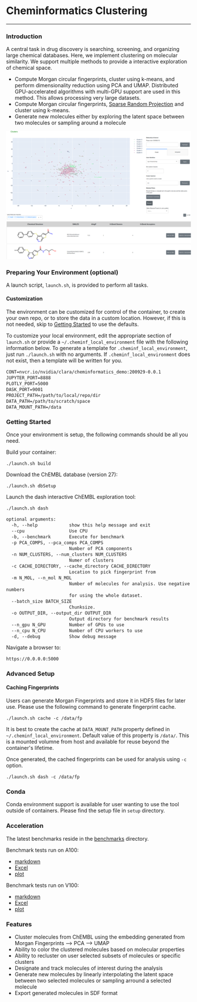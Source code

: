 # Cheminformatics Clustering
---

### Introduction

A central task in drug discovery is searching, screening, and organizing large chemical databases.
Here, we implement clustering on molecular similarity. We support multiple methods to provide a interactive exploration of chemical space.

 - Compute Morgan circular fingerprints, cluster using k-means, and perform dimensionality reduction using PCA and UMAP. Distributed GPU-accelerated algorithms with multi-GPU support are used in this method. This allows processing very large datasets.
 - Compute Morgan circular fingerprints, [Sparse Random Projection](https://docs.rapids.ai/api/cuml/stable/api.html?highlight=sparserandomprojection#cuml.random_projection.SparseRandomProjection) and cluster using k-means.
 - Generate new molecules either by exploring the latent space between two molecules or sampling around a molecule

![screenshot](screenshot.png "Screenshot of cheminformatics dashboard")

### Preparing Your Environment (optional)

A launch script, `launch.sh`, is provided to perform all tasks.

#### Customization

The environment can be customized for control of the container, to create your own repo, or to store the data in a custom location. However, if this is not needed, skip to [Getting Started](#getting-started) to use the defaults.

To customize your local environment, edit the appropriate section of `launch.sh` or provide a `~/.cheminf_local_environment` file with the following information below.
To generate a template for `.cheminf_local_environment`, just run `./launch.sh` with no arguments.
If `.cheminf_local_environment` does not exist, then a template will be written for you.

```
CONT=nvcr.io/nvidia/clara/cheminformatics_demo:200929-0.0.1
JUPYTER_PORT=8888
PLOTLY_PORT=5000
DASK_PORT=9001
PROJECT_PATH=/path/to/local/repo/dir
DATA_PATH=/path/to/scratch/space
DATA_MOUNT_PATH=/data
```

### Getting Started
Once your environment is setup, the following commands should be all you need.

Build your container:
```
./launch.sh build
```

Download the ChEMBL database (version 27):
```
./launch.sh dbSetup
```

Launch the dash interactive ChEMBL exploration tool:
```
./launch.sh dash
```

```
optional arguments:
  -h, --help            show this help message and exit
  --cpu                 Use CPU
  -b, --benchmark       Execute for benchmark
  -p PCA_COMPS, --pca_comps PCA_COMPS
                        Number of PCA components
  -n NUM_CLUSTERS, --num_clusters NUM_CLUSTERS
                        Numer of clusters
  -c CACHE_DIRECTORY, --cache_directory CACHE_DIRECTORY
                        Location to pick fingerprint from
  -m N_MOL, --n_mol N_MOL
                        Number of molecules for analysis. Use negative numbers
                        for using the whole dataset.
  --batch_size BATCH_SIZE
                        Chunksize.
  -o OUTPUT_DIR, --output_dir OUTPUT_DIR
                        Output directory for benchmark results
  --n_gpu N_GPU         Number of GPUs to use
  --n_cpu N_CPU         Number of CPU workers to use
  -d, --debug           Show debug message

```

Navigate a browser to:
```
https://0.0.0.0:5000
```

### Advanced Setup

#### Caching Fingerprints

Users can generate Morgan Fingerprints and store it in HDF5 files for later use. Please use the following command to generate fingerprint cache.
```
./launch.sh cache -c /data/fp
```

It is best to create the cache at `DATA_MOUNT_PATH` property defined in `~/.cheminf_local_environment`. Default value of this property is `/data/`. This is a mounted volumne from host and available for reuse beyond the container's lifetime.

Once generated, the cached fingerprints can be used for analysis using `-c` option.
```
./launch.sh dash -c /data/fp
```

### Conda

Conda environment support is available for user wanting to use the tool outside of containers. Please find the setup file in `setup` directory.

### Acceleration

The latest benchmarks reside in the [benchmarks](benchmarks) directory.

Benchmark tests run on A100:
  - [markdown](benchmarks/A100/benchmark.md)
  - [Excel](benchmarks/A100/benchmark.xlsx)
  - [plot](benchmarks/A100/benchmark.png)

Benchmark tests run on V100:
  - [markdown](benchmarks/V100/benchmark.md)
  - [Excel](benchmarks/V100/benchmark.xlsx)
  - [plot](benchmarks/V100/benchmark.png)

### Features

 - Cluster molecules from ChEMBL using the embedding generated from Morgan Fingerprints --> PCA --> UMAP
 - Ability to color the clustered molecules based on molecular properties
 - Ability to recluster on user selected subsets of molecules or specific clusters
 - Designate and track molecules of interest during the analysis
 - Generate new molecules by linearly interpolating the latent space between two selected molecules or sampling arround a selected molecule
 - Export generated molecules in SDF format